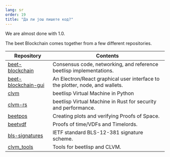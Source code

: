 ```yaml
---
lang: sr
order: 19
title: "Да ли још пишете код?"
---
```


We are almost done with 1.0.

The beet Blockchain comes together from a few different repositories.

| Repository                                                                 | Contents                                                                      |
|----------------------------------------------------------------------------|-------------------------------------------------------------------------------|
| [beet-blockchain](https://github.com/beet-Network/beet-blockchain)         | Consensus code, networking, and reference beetlisp implementations.           |
| [beet-blockchain-gui](https://github.com/beet-Network/beet-blockchain-gui) | An Electron/React graphical user interface to the plotter, node, and wallets. |
| [clvm](https://github.com/beet-Network/clvm)                               | beetlisp Virtual Machine in Python                                            |
| [clvm-rs](https://github.com/beet-Network/clvm_rs)                         | beetlisp Virtual Machine in Rust for security and performance.                |
| [beetpos](https://github.com/beet-Network/beetpos)                         | Creating plots and verifying Proofs of Space.                                 |
| [beetvdf](https://github.com/beet-Network/beetvdf)                         | Proofs of time/VDFs and Timelords.                                            |
| [bls-signatures](https://github.com/beet-Network/bls-signatures)           | IETF standard BLS-12-381 signature scheme.                                    |
| [clvm_tools](https://github.com/beet-Network/clvm_tools)                   | Tools for beetlisp and CLVM.                                                  |
